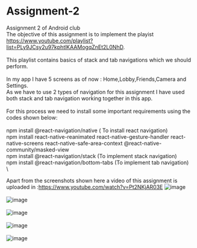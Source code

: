 # Assignment-2
Assignment 2 of Android club
\
The objective of this assignment is to implement the playist https://www.youtube.com/playlist?list=PLy9JCsy2u97kphtlKAAMogqZnEt2L0NhD.
\
\
This playlist contains basics of stack and tab navigations which we should perform. 
\
\
In my app I have 5 screens as of now : Home,Lobby,Friends,Camera and Settings. 
\
As we have to use 2 types of navigation for this assignment I have used both stack and tab navigation working together in this app.
\
\
For this process we need to install some important requirements using the codes shown below:
\
\
npm install @react-navigation/native ( To install react navigation)
\
npm install react-native-reanimated react-native-gesture-handler react-native-screens react-native-safe-area-context @react-native-community/masked-view
\
npm install @react-navigation/stack (To implement stack navigation)
\
npm install @react-navigation/bottom-tabs (To implement tab navigation)
\
\

Apart from the screenshots shown here a video of this assignment is uploaded in :https://www.youtube.com/watch?v=Pt2NKjAR03E
![image](https://user-images.githubusercontent.com/84237347/124360860-b9a12080-dc49-11eb-94e5-12f17b853667.png)
\
\
![image](https://user-images.githubusercontent.com/84237347/124360875-cd4c8700-dc49-11eb-816a-380229210996.png)
\
\
![image](https://user-images.githubusercontent.com/84237347/124360889-d9384900-dc49-11eb-9f2c-68006153d27d.png)
\
\
![image](https://user-images.githubusercontent.com/84237347/124360907-f3722700-dc49-11eb-81a2-a7f52aad0d26.png)
\
\
![image](https://user-images.githubusercontent.com/84237347/124360912-fcfb8f00-dc49-11eb-9067-0064cf1f43d0.png)


